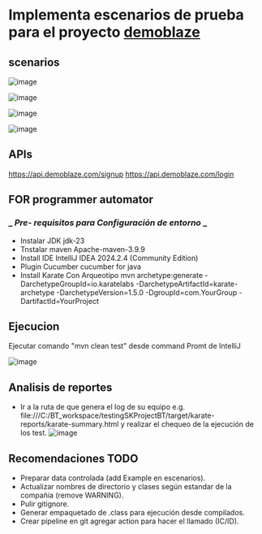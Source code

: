 # Implementa escenarios de prueba para el proyecto [demoblaze]( https://www.demoblaze.com/) 

## **scenarios**
 ![image](https://github.com/user-attachments/assets/dd172d00-934b-462d-bfe9-9d9b86c5dc4b)
 
 ![image](https://github.com/user-attachments/assets/dba3c339-4db6-4156-9a27-cfa29e1877f0)
 
![image](https://github.com/user-attachments/assets/8a5c9714-d70a-4ad9-8bb1-7b92332c1c97)

![image](https://github.com/user-attachments/assets/d23ba48a-528a-45de-9c62-1769ec044966)


## **APIs**
https://api.demoblaze.com/signup 
https://api.demoblaze.com/login 


## **FOR programmer automator**

### _ _Pre- requisitos para Configuración de entorno_ _	 
 -  Instalar JDK    	jdk-23
 -  Tnstalar maven		Apache-maven-3.9.9 
 -  Install IDE		    IntelliJ IDEA 2024.2.4 (Community Edition) 
 -  Plugin Cucumber		cucumber for java
 -  Install Karate		  Con Arqueotipo
      mvn archetype:generate -DarchetypeGroupId=io.karatelabs -DarchetypeArtifactId=karate-archetype -DarchetypeVersion=1.5.0 -DgroupId=com.YourGroup  -DartifactId=YourProject
    
## **Ejecucion**

Ejecutar comando "mvn clean test" desde command Promt de IntelliJ

![image](https://github.com/user-attachments/assets/48f4de6f-c4ea-4b54-b95e-787c13844c0f)

 ## **Analisis de reportes**
- Ir a la ruta de que genera el log de su equipo e.g. file:///C:/BT_workspace/testingSKProjectBT/target/karate-reports/karate-summary.html y realizar el chequeo de la ejecución de los test.
![image](https://github.com/user-attachments/assets/95b9c85f-e932-492e-927e-7bf9644c2f62)



## **Recomendaciones TODO**
- Preparar data controlada (add Example en escenarios).
- Actualizar nombres de directorio y clases según estandar de la compañia (remove WARNING).
- Pulir gitignore.
- Generar empaquetado de .class para ejecución desde compilados.
- Crear pípeline en git agregar action para hacer el llamado (IC/ID).
